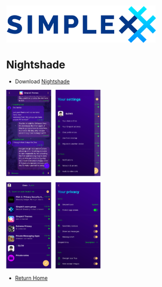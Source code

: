 <img src="../resources/logo-light.png">

# Nightshade

* Download [Nightshade](../themes/SxC_Nightshade.theme)

<img src="../screenshots/SxC_Nightshade01.jpg" width="120">&nbsp;&nbsp;&nbsp;<img src="../screenshots/SxC_Nightshade02.jpg" width="120">

<img src="../screenshots/SxC_Nightshade03.jpg" width="120">&nbsp;&nbsp;&nbsp;<img src="../screenshots/SxC_Nightshade04.jpg" width="120">

* [Return Home](/)